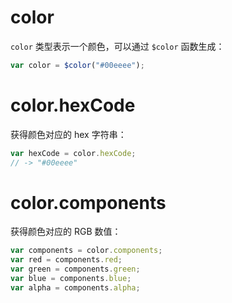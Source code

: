 # color

`color` 类型表示一个颜色，可以通过 `$color` 函数生成：

```js
var color = $color("#00eeee");
```

# color.hexCode

获得颜色对应的 hex 字符串：

```js
var hexCode = color.hexCode;
// -> "#00eeee"
```

# color.components

获得颜色对应的 RGB 数值：

```js
var components = color.components;
var red = components.red;
var green = components.green;
var blue = components.blue;
var alpha = components.alpha;
```